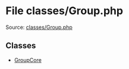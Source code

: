 File classes/Group.php
=========

Source: [classes/Group.php](https://github.com/PrestaShop/PrestaShop/blob/1.5.3.0/classes/Group.php)


Classes
-------

* [GroupCore](class.GroupCore.md)

